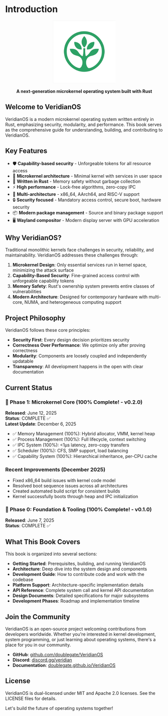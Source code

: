 # Introduction

<p align="center">
  <img src="images/VeridianOS_Logo-Only.png" alt="VeridianOS Logo" width="200">
</p>

<p align="center">
  <strong>A next-generation microkernel operating system built with Rust</strong>
</p>

## Welcome to VeridianOS

VeridianOS is a modern microkernel operating system written entirely in Rust, emphasizing security, modularity, and performance. This book serves as the comprehensive guide for understanding, building, and contributing to VeridianOS.

## Key Features

- 🛡️ **Capability-based security** - Unforgeable tokens for all resource access
- 🚀 **Microkernel architecture** - Minimal kernel with services in user space
- 🦀 **Written in Rust** - Memory safety without garbage collection
- ⚡ **High performance** - Lock-free algorithms, zero-copy IPC
- 🔧 **Multi-architecture** - x86_64, AArch64, and RISC-V support
- 🔒 **Security focused** - Mandatory access control, secure boot, hardware security
- 📦 **Modern package management** - Source and binary package support
- 🖥️ **Wayland compositor** - Modern display server with GPU acceleration

## Why VeridianOS?

Traditional monolithic kernels face challenges in security, reliability, and maintainability. VeridianOS addresses these challenges through:

1. **Microkernel Design**: Only essential services run in kernel space, minimizing the attack surface
2. **Capability-Based Security**: Fine-grained access control with unforgeable capability tokens
3. **Memory Safety**: Rust's ownership system prevents entire classes of vulnerabilities
4. **Modern Architecture**: Designed for contemporary hardware with multi-core, NUMA, and heterogeneous computing support

## Project Philosophy

VeridianOS follows these core principles:

- **Security First**: Every design decision prioritizes security
- **Correctness Over Performance**: We optimize only after proving correctness
- **Modularity**: Components are loosely coupled and independently updatable
- **Transparency**: All development happens in the open with clear documentation

## Current Status

### 🎉 **Phase 1: Microkernel Core** (100% Complete! - v0.2.0)

**Released**: June 12, 2025  
**Status**: COMPLETE ✅  
**Latest Update**: December 6, 2025

- ✅ Memory Management (100%): Hybrid allocator, VMM, kernel heap
- ✅ Process Management (100%): Full lifecycle, context switching
- ✅ IPC System (100%): <1μs latency, zero-copy transfers
- ✅ Scheduler (100%): CFS, SMP support, load balancing
- ✅ Capability System (100%): Hierarchical inheritance, per-CPU cache

### Recent Improvements (December 2025)
- Fixed x86_64 build issues with kernel code model
- Resolved boot sequence issues across all architectures
- Created automated build script for consistent builds
- Kernel successfully boots through heap and IPC initialization

### 🎉 **Phase 0: Foundation & Tooling** (100% Complete! - v0.1.0)

**Released**: June 7, 2025  
**Status**: COMPLETE ✅


## What This Book Covers

This book is organized into several sections:

- **Getting Started**: Prerequisites, building, and running VeridianOS
- **Architecture**: Deep dive into the system design and components
- **Development Guide**: How to contribute code and work with the codebase
- **Platform Support**: Architecture-specific implementation details
- **API Reference**: Complete system call and kernel API documentation
- **Design Documents**: Detailed specifications for major subsystems
- **Development Phases**: Roadmap and implementation timeline

## Join the Community

VeridianOS is an open-source project welcoming contributions from developers worldwide. Whether you're interested in kernel development, system programming, or just learning about operating systems, there's a place for you in our community.

- **GitHub**: [github.com/doublegate/VeridianOS](https://github.com/doublegate/VeridianOS)
- **Discord**: [discord.gg/veridian](https://discord.gg/veridian)
- **Documentation**: [doublegate.github.io/VeridianOS](https://doublegate.github.io/VeridianOS)

## License

VeridianOS is dual-licensed under MIT and Apache 2.0 licenses. See the LICENSE files for details.

Let's build the future of operating systems together!
